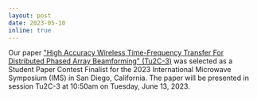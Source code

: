 ```yaml
---
layout: post
date: 2023-05-10
inline: true
---
```


Our paper ["High Accuracy Wireless Time-Frequency Transfer For Distributed Phased Array Beamforming" (Tu2C-3)](https://ims-ieee.org/technical-program/technical-sessions?type=Tu2C-3&date=2023-06-13) was selected as a Student Paper Contest Finalist for the 2023 International Microwave Symposium (IMS) in San Diego, California. The paper will be presented in session Tu2C-3 at 10:50am on Tuesday, June 13, 2023.
